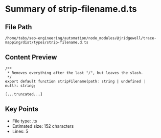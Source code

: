# Summary of strip-filename.d.ts
  
## File Path
`/home/tabs/seo-engineering/automation/node_modules/@jridgewell/trace-mapping/dist/types/strip-filename.d.ts`

## Content Preview
```
/**
 * Removes everything after the last "/", but leaves the slash.
 */
export default function stripFilename(path: string | undefined | null): string;

[...truncated...]
```

## Key Points
- File type: .ts
- Estimated size: 152 characters
- Lines: 5
